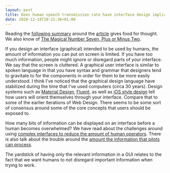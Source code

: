 ```yaml
---
layout: post
title: Does human speech transmission rate have interface design implications
date: 2020-12-18T20:21:36+01:00
---
```


Reading the [following summary](https://www.sciencemag.org/news/2019/09/human-speech-may-have-universal-transmission-rate-39-bits-second) around the [article](https://advances.sciencemag.org/content/5/9/eaaw2594) gives food for thought. We also know of [The Magical Number Seven, Plus or Minus Two](http://psychclassics.yorku.ca/Miller/).

If you design an interface (graphical) intended to be used by humans, the amount of information you can put on screen is limited. If you have too much information, people might ignore or disregard parts of your interface. We say that the screen is cluttered. A graphical user interface is similar to spoken language in that you have syntax and grammar that designers tend to gravitate to for the components in order for them to be more easily understood. I think I've noticed that the graphical design language have stabilized during the time that I've used computers (circa 30 years). Design systems such as [Material Design](https://material.io/), [Fluent](https://www.microsoft.com/design/fluent/#/), as well as [iOS style design](https://flutter.dev/docs/development/ui/widgets/cupertino) tell how users will orient themselves through your interface. Compare that to some of the earlier iterations of Web Design. There seems to be some sort of consensus around some of the core concepts that users should be exposed to.

How many bits of information can be displayed on an interface before a human becomes overwhelmed? We have read about the challenges around using [complex interfaces to reduce the amount of human operators](https://gizmodo.com/report-on-2017-destroyer-crash-prompts-navy-to-ditch-to-1837150917).
There is also talk about the trouble around the [amount the information that pilots can process](https://www.nasa.gov/topics/aeronautics/features/pilot_cognition.html).

The yardstick of having only the relevant information in a GUI relates to the fact that we want humans to not disregard important information when trying to work.
